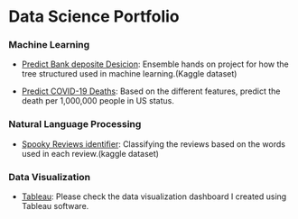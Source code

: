 # Data Science Portfolio #

 ### Machine Learning ### 
* [Predict Bank deposite Desicion](https://github.com/manuperera81/Data-analytics/blob/master/Bank%20Ensemble%20packages.ipynb): Ensemble hands on project for how the tree structured used in machine learning.(Kaggle dataset)

* [Predict COVID-19 Deaths](https://github.com/manuperera81/Data-analytics/blob/master/Code%20-%20Predict%20Death%20with%20Adults%20at%20Higher%20Risk%20of%20Serious%20Illness%20if%20Infected%20with%20Coronavirus.ipynb): Based on the different features, predict the death per 1,000,000 people in US status.

### Natural Language Processing ###
* [Spooky Reviews identifier](https://github.com/manuperera81/Data-analytics/blob/master/Spooky%20Review%20Identifier%20.ipynb):  Classifying the reviews based on the words used in each review.(kaggle dataset)

### Data Visualization  ### 
* [Tableau](https://public.tableau.com/profile/manujaya7277#!/): Please check the data visualization dashboard I created using Tableau software.
